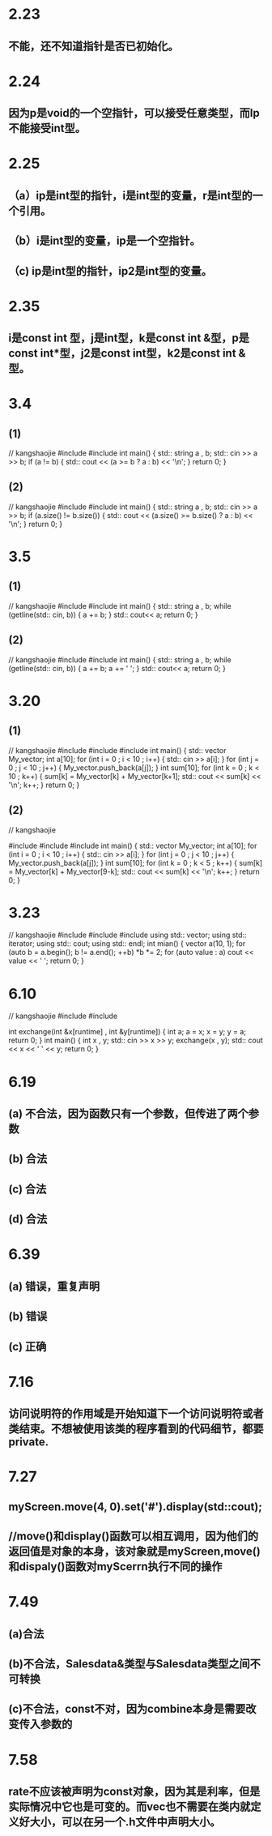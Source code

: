 # 2.23

## 不能，还不知道指针是否已初始化。



# 2.24

## 因为p是void的一个空指针，可以接受任意类型，而lp不能接受int型。



# 2.25

##  （a）ip是int型的指针，i是int型的变量，r是int型的一个引用。 

## （b）i是int型的变量，ip是一个空指针。

## （c) ip是int型的指针，ip2是int型的变量。



# 2.35

## i是const int 型，j是int型，k是const int &型，p是const int*型，j2是const int型，k2是const int &型。



# 3.4

## (1)

// kangshaojie
#include <iostream>
#include <string>
int main() {
    std:: string a , b;
    std:: cin >> a >> b;
    if (a != b) {
        std:: cout << (a >= b ? a : b) << '\n';
    }
    return 0;
}

## (2)

// kangshaojie
#include <iostream>
#include <string>
int main() {
    std:: string a , b;
    std:: cin >> a >> b;
    if (a.size() != b.size()) {
        std:: cout << (a.size() >= b.size() ? a : b) << '\n';
    }
    return 0;
}

# 3.5

## (1)

// kangshaojie
#include <iostream>
#include <string>
int main() {
    std:: string a , b;
    while (getline(std:: cin, b)) {
        a += b;
    }
    std:: cout<< a;
    return 0;
}

## (2)

// kangshaojie
#include <iostream>
#include <string>
int main() {
    std:: string a , b;
    while (getline(std:: cin, b)) {
        a += b;
        a += ' ';
    }
    std:: cout<< a;
    return 0;
}

# 3.20

## (1)

// kangshaojie
#include <iostream>
#include <string>
#include <vector>
int main() {
    std:: vector<int> My_vector;
    int a[10];
    for (int i = 0 ; i < 10 ; i++) {
        std:: cin >> a[i];
    }
    for (int j = 0 ; j < 10 ; j++) {
        My_vector.push_back(a[j]);
    }
    int sum[10];
    for (int k = 0 ; k < 10 ; k++) {
        sum[k] = My_vector[k] + My_vector[k+1];
        std:: cout << sum[k] << '\n';
        k++;
    }
    return 0;
}

## (2)

// kangshaojie

#include <iostream>
#include <string>
#include <vector>
int main() {
    std:: vector<int> My_vector;
    int a[10];
    for (int i = 0 ; i < 10 ; i++) {
        std:: cin >> a[i];
    }
    for (int j = 0 ; j < 10 ; j++) {
        My_vector.push_back(a[j]);
    }
    int sum[10];
    for (int k = 0 ; k < 5 ; k++) {
        sum[k] = My_vector[k] + My_vector[9-k];
        std:: cout << sum[k] << '\n';
        k++;
    }
    return 0;
}

# 3.23

// kangshaojie
#include<iostream>
#include<iterator>
#include<vector>
using std:: vector; using std:: iterator; using std:: cout; using std:: endl;
int mian() {
    vector<int> a(10, 1);
    for (auto b = a.begin(); b != a.end(); ++b)
        *b *= 2;
    for (auto value : a)
        cout << value << ' ';
    return 0;
}

# 6.10

// kangshaojie
#include<iostream>
#include<string>

int exchange(int &x[runtime] , int &y[runtime]) {
    int a;
    a = x;
    x = y;
    y = a;
    return 0;
}
int main() {
    int x , y;
    std:: cin >> x >> y;
    exchange(x , y);
    std:: cout << x << ' ' << y;
    return 0;
}

# 6.19

## (a) 不合法，因为函数只有一个参数，但传进了两个参数

## (b) 合法

## (c) 合法

 ## (d) 合法

# 6.39

## (a) 错误，重复声明

## (b) 错误

## (c) 正确

# 7.16

## 访问说明符的作用域是开始知道下一个访问说明符或者类结束。不想被使用该类的程序看到的代码细节，都要private.

# 7.27

## myScreen.move(4, 0).set('#').display(std::cout);

## //move()和display()函数可以相互调用，因为他们的返回值是对象的本身，该对象就是myScreen,move()和dispaly()函数对myScerrn执行不同的操作

# 7.49

## (a)合法 
## (b)不合法，Salesdata&类型与Salesdata类型之间不可转换 
## (c)不合法，const不对，因为combine本身是需要改变传入参数的

# 7.58

## rate不应该被声明为const对象，因为其是利率，但是实际情况中它也是可变的。而vec也不需要在类内就定义好大小，可以在另一个.h文件中声明大小。


